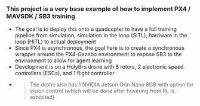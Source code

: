 ### This project is a very base example of how to implement PX4 / MAVSDK / SB3 training
- The goal is to deploy this onto a quadcopter to have a full training pipeline from simulation, simulation in the loop (SITL), hardware in the loop (HITL) to actual deployment
- Since PX4 is asynchronous, the goal here is to create a synchronous wrapper around the PX4-Gazebo environment to expose SB3 to the environment to allow for agent learning
- Development is on a HolyBro drone with 8 rotors, 2 electronic speed controllers (ESCs), and 1 flight controller
- > The drone also has 1 NVIDIA Jetson Orin Nano 8GB with option for vision control (which will be done after hovering from RL is exhibited)
